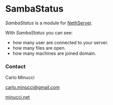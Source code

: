# SambaStatus

*SambaStatus* is a module for [NethServer](http://www.nethserver.org/).

With *SambaStatus* you can see:
* how many user are connected to your server.
* how many files are open.
* how many machines are joined domain.

### Contact

Carlo Minucci

carlo.minucci@gmail.com

[minucci.net](http://minucci.net)
